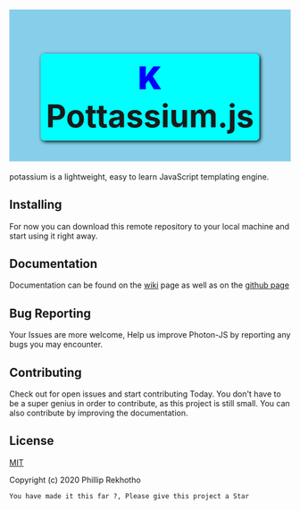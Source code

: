 # <div align="center"> <div style="background-color: skyblue;display: flex;flex-wrap: wrap;justify-content: center;"><h1 style="box-shadow: 2px 2px 6px black;background-color: aqua; text-align: center;padding: 10px;border-radius: 7px;max-width: 800px;width: fit-content;"><span style="font-weight: bolder; color: blue;">K</span> <br> Pottassium.js</h1></div> </div>

potassium is a lightweight, easy to learn JavaScript templating engine.

## Installing 
For now you can download this remote repository to your local machine and start using it right away.
  
## Documentation
Documentation can be found on the [wiki](http://github.com/Phillip-Rek/potassium/wiki) page as well as on the [github page](http://Phillip-Rek.github.io/)

## Bug Reporting

Your Issues are more welcome, Help us improve Photon-JS by reporting any bugs you may encounter.

## Contributing

Check out for open issues and start contributing Today. You don't have to be a super genius in order to contribute, as this project is still small. You can also contribute by improving the documentation.

## License
[MIT](http://opensource.org/licenses/MIT)

Copyright (c) 2020 Phillip Rekhotho

```You have made it this far ?, Please give this project a Star```


